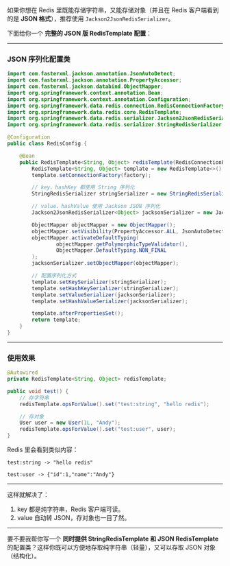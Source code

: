 如果你想在 Redis 里既能存储字符串，又能存储对象（并且在 Redis 客户端看到的是 **JSON 格式**），推荐使用 `Jackson2JsonRedisSerializer`。

下面给你一个 **完整的 JSON 版 RedisTemplate 配置**：

---

### JSON 序列化配置类

```java
import com.fasterxml.jackson.annotation.JsonAutoDetect;
import com.fasterxml.jackson.annotation.PropertyAccessor;
import com.fasterxml.jackson.databind.ObjectMapper;
import org.springframework.context.annotation.Bean;
import org.springframework.context.annotation.Configuration;
import org.springframework.data.redis.connection.RedisConnectionFactory;
import org.springframework.data.redis.core.RedisTemplate;
import org.springframework.data.redis.serializer.Jackson2JsonRedisSerializer;
import org.springframework.data.redis.serializer.StringRedisSerializer;

@Configuration
public class RedisConfig {

    @Bean
    public RedisTemplate<String, Object> redisTemplate(RedisConnectionFactory factory) {
        RedisTemplate<String, Object> template = new RedisTemplate<>();
        template.setConnectionFactory(factory);

        // key、hashKey 都使用 String 序列化
        StringRedisSerializer stringSerializer = new StringRedisSerializer();

        // value、hashValue 使用 Jackson JSON 序列化
        Jackson2JsonRedisSerializer<Object> jacksonSerializer = new Jackson2JsonRedisSerializer<>(Object.class);

        ObjectMapper objectMapper = new ObjectMapper();
        objectMapper.setVisibility(PropertyAccessor.ALL, JsonAutoDetect.Visibility.ANY);
        objectMapper.activateDefaultTyping(
                objectMapper.getPolymorphicTypeValidator(),
                ObjectMapper.DefaultTyping.NON_FINAL
        );
        jacksonSerializer.setObjectMapper(objectMapper);

        // 配置序列化方式
        template.setKeySerializer(stringSerializer);
        template.setHashKeySerializer(stringSerializer);
        template.setValueSerializer(jacksonSerializer);
        template.setHashValueSerializer(jacksonSerializer);

        template.afterPropertiesSet();
        return template;
    }
}
```

---

### 使用效果

```java
@Autowired
private RedisTemplate<String, Object> redisTemplate;

public void test() {
    // 存字符串
    redisTemplate.opsForValue().set("test:string", "hello redis");

    // 存对象
    User user = new User(1L, "Andy");
    redisTemplate.opsForValue().set("test:user", user);
}
```

Redis 里会看到类似内容：

```
test:string -> "hello redis"

test:user -> {"id":1,"name":"Andy"}
```

---

这样就解决了：

1. key 都是纯字符串，Redis 客户端可读。
2. value 自动转 JSON，存对象也一目了然。

---

要不要我帮你写一个 **同时提供 StringRedisTemplate 和 JSON RedisTemplate** 的配置类？这样你既可以方便地存取纯字符串（轻量），又可以存取 JSON 对象（结构化）。
